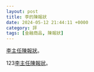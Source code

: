 ```yaml
---
layout: post
title: 李的陳報狀
date: 2024-05-12 21:44:11 +0000
category: 評
tags: [金融商品, 陳報狀]
---
```


<a href="https://doltegg.github.io/blog/works/article/xy.docx">李主任陳報狀</a>。

<!--more-->
123<a href="https://doltegg.github.io/blog/works/article/xy.docx">李主任陳報狀</a>。
